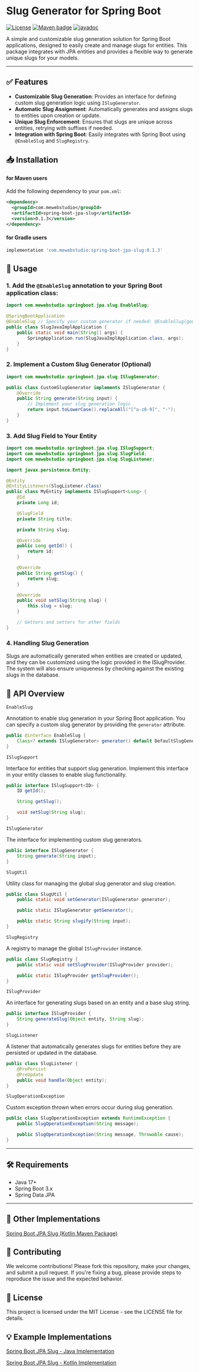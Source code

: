 # Slug Generator for Spring Boot

[![License](https://img.shields.io/badge/License-MIT-blue.svg)](https://opensource.org/licenses/MIT)
[![Maven badge](https://maven-badges.herokuapp.com/maven-central/com.mewebstudio/spring-boot-jpa-slug/badge.svg?style=flat)](https://central.sonatype.com/artifact/com.mewebstudio/spring-boot-jpa-slug)
[![javadoc](https://javadoc.io/badge2/com.mewebstudio/spring-boot-jpa-slug/javadoc.svg)](https://javadoc.io/doc/com.mewebstudio/spring-boot-jpa-slug)

A simple and customizable slug generation solution for Spring Boot applications, designed to easily create and manage slugs for entities. This package integrates with JPA entities and provides a flexible way to generate unique slugs for your models.

---

## ✅ Features

- **Customizable Slug Generation**: Provides an interface for defining custom slug generation logic using `ISlugGenerator`.
- **Automatic Slug Assignment**: Automatically generates and assigns slugs to entities upon creation or update.
- **Unique Slug Enforcement**: Ensures that slugs are unique across entities, retrying with suffixes if needed.
- **Integration with Spring Boot**: Easily integrates with Spring Boot using `@EnableSlug` and `SlugRegistry`.

## 📥 Installation

#### for Maven users

Add the following dependency to your `pom.xml`:

```xml
<dependency>
  <groupId>com.mewebstudio</groupId>
  <artifactId>spring-boot-jpa-slug</artifactId>
  <version>0.1.3</version>
</dependency>
```

#### for Gradle users
```groovy
implementation 'com.mewebstudio:spring-boot-jpa-slug:0.1.3'
```

## 🚀 Usage

### 1. Add the `@EnableSlug` annotation to your Spring Boot application class:

```java
import com.mewebstudio.springboot.jpa.slug.EnableSlug;

@SpringBootApplication
@EnableSlug // Specify your custom generator if needed: @EnableSlug(generator = CustomSlugGenerator.class) 
public class SlugJavaImplApplication {
    public static void main(String[] args) {
        SpringApplication.run(SlugJavaImplApplication.class, args);
    }
}
```

### 2. Implement a Custom Slug Generator (Optional)

```java
import com.mewebstudio.springboot.jpa.slug.ISlugGenerator;

public class CustomSlugGenerator implements ISlugGenerator {
    @Override
    public String generate(String input) {
        // Implement your slug generation logic
        return input.toLowerCase().replaceAll("[^a-z0-9]", "-");
    }
}
```

### 3. Add Slug Field to Your Entity

```java
import com.mewebstudio.springboot.jpa.slug.ISlugSupport;
import com.mewebstudio.springboot.jpa.slug.SlugField;
import com.mewebstudio.springboot.jpa.slug.SlugListener;

import javax.persistence.Entity;

@Entity
@EntityListeners(SlugListener.class)
public class MyEntity implements ISlugSupport<Long> {
    @Id
    private Long id;

    @SlugField
    private String title;

    private String slug;

    @Override
    public Long getId() {
        return id;
    }

    @Override
    public String getSlug() {
        return slug;
    }

    @Override
    public void setSlug(String slug) {
        this.slug = slug;
    }

    // Getters and setters for other fields
}
```

### 4. Handling Slug Generation

Slugs are automatically generated when entities are created or updated, and they can be customized using the logic provided in the ISlugProvider. The system will also ensure uniqueness by checking against the existing slugs in the database.

## 📘 API Overview

`EnableSlug`

Annotation to enable slug generation in your Spring Boot application. You can specify a custom slug generator by providing the `generator` attribute.

```java
public @interface EnableSlug {
    Class<? extends ISlugGenerator> generator() default DefaultSlugGenerator.class;
}
```

`ISlugSupport`

Interface for entities that support slug generation. Implement this interface in your entity classes to enable slug functionality.

```java
public interface ISlugSupport<ID> {
    ID getId();

    String getSlug();

    void setSlug(String slug);
}
```

`ISlugGenerator`

The interface for implementing custom slug generators.
```java
public interface ISlugGenerator {
    String generate(String input);
}
```

`SlugUtil`

Utility class for managing the global slug generator and slug creation.
```java
public class SlugUtil {
    public static void setGenerator(ISlugGenerator generator);

    public static ISlugGenerator getGenerator();

    public static String slugify(String input);
}
```

`SlugRegistry`

A registry to manage the global `ISlugProvider` instance.
```java
public class SlugRegistry {
    public static void setSlugProvider(ISlugProvider provider);

    public static ISlugProvider getSlugProvider();
}
```

`ISlugProvider`

An interface for generating slugs based on an entity and a base slug string.
```java
public interface ISlugProvider {
    String generateSlug(Object entity, String slug);
}
```

`SlugListener`

A listener that automatically generates slugs for entities before they are persisted or updated in the database.
```java
public class SlugListener {
    @PrePersist
    @PreUpdate
    public void handle(Object entity);
}
```

`SlugOperationException`

Custom exception thrown when errors occur during slug generation.
```java
public class SlugOperationException extends RuntimeException {
    public SlugOperationException(String message);

    public SlugOperationException(String message, Throwable cause);
}
```

---

## 🛠 Requirements

- Java 17+
- Spring Boot 3.x
- Spring Data JPA

---

## 🔁 Other Implementations

[Spring Boot JPA Slug (Kotlin Maven Package)](https://github.com/mewebstudio/spring-boot-jpa-slug-kotlin)

## 🤝 Contributing
We welcome contributions! Please fork this repository, make your changes, and submit a pull request. If you're fixing a bug, please provide steps to reproduce the issue and the expected behavior.

## 📄 License
This project is licensed under the MIT License - see the LICENSE file for details.

## 💡 Example Implementations

[Spring Boot JPA Slug - Java Implementation](https://github.com/mewebstudio/spring-boot-jpa-slug-java-impl)

[Spring Boot JPA Slug - Kotlin Implementation](https://github.com/mewebstudio/spring-boot-jpa-slug-kotlin-impl)
